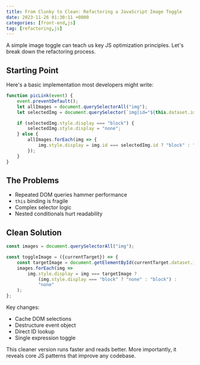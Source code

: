 ```yaml
---
title: From Clunky to Clean: Refactoring a JavaScript Image Toggle
date: 2023-11-26 01:30:11 +0800
categories: [front-end,js] 
tag: [refactoring,js]
---
```


A simple image toggle can teach us key JS optimization principles. Let's break down the refactoring process.

## Starting Point
Here's a basic implementation most developers might write:

```javascript
function picLink(event) {
    event.preventDefault();
    let allImages = document.querySelectorAll("img");
    let selectedImg = document.querySelector(`img[id="${this.dataset.img}"]`);

    if (selectedImg.style.display === "block") {
        selectedImg.style.display = "none";
    } else {
        allImages.forEach(img => {
            img.style.display = img.id === selectedImg.id ? "block" : "none";
        });
    }
}
```

## The Problems
- Repeated DOM queries hammer performance 
- `this` binding is fragile
- Complex selector logic
- Nested conditionals hurt readability

## Clean Solution
```javascript
const images = document.querySelectorAll("img");

const toggleImage = ({currentTarget}) => {
    const targetImage = document.getElementById(currentTarget.dataset.img);
    images.forEach(img => 
        img.style.display = img === targetImage ? 
            (img.style.display === "block" ? "none" : "block") : 
            "none"
    );
};
```

Key changes:
- Cache DOM selections
- Destructure event object
- Direct ID lookup
- Single expression toggle

This cleaner version runs faster and reads better. More importantly, it reveals core JS patterns that improve any codebase.
